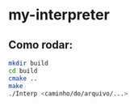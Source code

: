 # my-interpreter

## Como rodar:

```bash
mkdir build
cd build
cmake ..
make
./Interp <caminho/do/arquivo/...>
```
